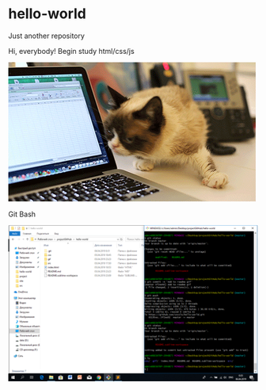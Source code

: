 # hello-world
Just another repository

Hi, everybody!
Begin study html/css/js

![vovslo](gif/cat_pc.gif)

Git Bash

![](gif/screenshot.bmp)